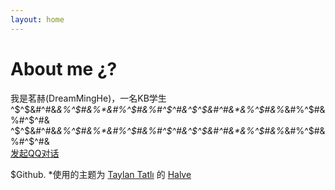 ```yaml
---
layout: home
---
```

# About me ¿?

我是茗赫(DreamMingHe)，一名KB学生
^$^$&#^#&*&%^$#&%*&#%^$#&%#^$^#&^$^$&#^#&*&%^$#&%*&#%^$#&%#^$^#&
^$^$&#^#&*&%^$#&%*&#%^$#&%#^$^#&^$^$&#^#&*&%^$#&%*&#%^$#&%#^$^#&   
 <a href="http://wpa.qq.com/msgrd?v=3&uin=1635376770&site=qq&menu=yes" target="_blank">发起QQ对话</a>  
 
$Github.
*使用的主题为 [Taylan Tatlı](https://github.com/TaylanTatli) 的 [Halve](https://taylantatli.github.io/Halve/) 





                     


                  



